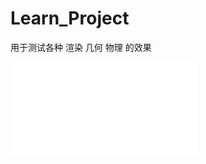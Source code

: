 # Learn_Project
用于测试各种 渲染 几何 物理 的效果
<iframe src="//player.bilibili.com/player.html?aid=533220412&bvid=BV1ju411w7Xf&cid=1259712453&p=1" scrolling="no" border="0" frameborder="no" framespacing="0" allowfullscreen="true"> </iframe>
